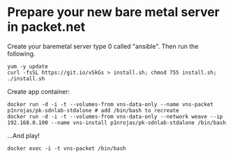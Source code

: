 # Prepare your new bare metal server in packet.net

Create your baremetal server type 0 called "ansible".
Then run the following.

```
yum -y update
curl -fsSL https://git.io/vSkGs > install.sh; chmod 755 install.sh; ./install.sh
```

Create app container:
```
docker run -d -i -t --volumes-from vns-data-only --name vns-packet p1nrojas/pk-sdnlab-stdalone # add /bin/bash to recreate
docker run -d -i -t --volumes-from vns-data-only --network weave --ip 192.168.0.100 --name vns-install p1nrojas/pk-sdnlab-stdalone /bin/bash
```
...And play!
```
docker exec -i -t vns-packet /bin/bash
```

